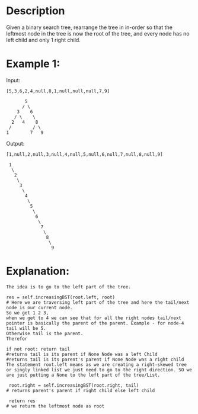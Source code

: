 # Description
Given a binary search tree, rearrange the tree in in-order so that the leftmost node in the tree is now the root of the tree, and every node has no left child and only 1 right child.

# Example 1:
Input:
```
[5,3,6,2,4,null,8,1,null,null,null,7,9]

       5
      / \
    3    6
   / \    \
  2   4    8
 /        / \ 
1        7   9

```
Output:
```
[1,null,2,null,3,null,4,null,5,null,6,null,7,null,8,null,9]

 1
  \
   2
    \
     3
      \
       4
        \
         5
          \
           6
            \
             7
              \
               8
                \
                 9  
 ```

# Explanation:

```
The idea is to go to the left part of the tree.

res = self.increasingBST(root.left, root)
# Here we are traversing left part of the tree and here the tail/next node is our current node.
So we get 1 2 3,
when we get to 4 we can see that for all the right nodes tail/next pointer is basically the parent of the parent. Example - for node-4 tail will be 5.
Otherwise tail is the parent.
Therefor

if not root: return tail
#returns tail is its parent if None Node was a left Child 
#returns tail is its parent's parent if None Node was a right child 
The statement root.left means as we are creating a right-skewed tree or singly linked list we just need to go to the right direction. SO we are just putting a None to the left part of the tree/List.

 root.right = self.increasingBST(root.right, tail)
# returns parent's parent if right child else left child

 return res
# we return the leftmost node as root

```

 


